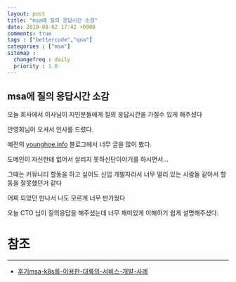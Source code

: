 ```yaml
---
layout: post
title: "msa에 질의 응답시간 소감"
date: 2019-08-02 17:42 +0900
comments: true
tags : ["bettercode","qna"]
categories : ["msa"]
sitemap :
  changefreq : daily
  priority : 1.0
---
```

 
## msa에 질의 응답시간 소감

오늘 회사에서 이사님이 지인분들에게 질의 응답시간을 가질수 있게 해주셨다

안영회님이 오셔서 인사를 드렸다.

예전의 [younghoe.info](http://younghoe.info) 블로그에서 너무 글을 많이 봤다.

도메인이 자신한테 없어서 살리지 못하신단이야기를 하시면서... 

그때는 커뮤니티 할동을 하고 싶어도 신입 개발자라서 너무 멀리 있는 사람들 같아서 할동을 잘못했던거 같다 

어찌 되었던 만나서 나도 모르게 너무 반가웠다 

오늘 CTO 님이 질의응답을 해주셨는데 너무 재미있게 이해하기 쉽게 설명해주셨다.


# 참조
-----
* [후기msa-k8s를-이용한-대륙의-서비스-개발-사례](https://www.popit.kr/%ed%9b%84%ea%b8%b0msa-k8s%eb%a5%bc-%ec%9d%b4%ec%9a%a9%ed%95%9c-%eb%8c%80%eb%a5%99%ec%9d%98-%ec%84%9c%eb%b9%84%ec%8a%a4-%ea%b0%9c%eb%b0%9c-%ec%82%ac%eb%a1%80/)

